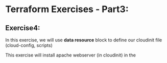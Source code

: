 Terraform Exercises - Part3:
============================

Exercise4:
-----------

In this exercise, we will use **data resource** block to define our cloudinit file (cloud-config, scripts) 

This exercise will install apache webserver (in cloudinit) in the 


